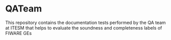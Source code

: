 # QATeam
This repository contains the documentation tests performed by the QA team at ITESM that helps to evaluate the soundness and completeness labels of FIWARE GEs
